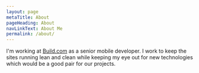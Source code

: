 ```yaml
---
layout: page
metaTitle: About
pageHeading: About
navLinkText: About Me
permalink: /about/
---
```


I'm working at [Build.com](http://build.com/) as a senior mobile developer. I work to keep the sites running lean and clean while keeping my eye out for new technologies which would be a good pair for our projects.